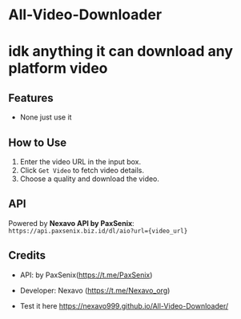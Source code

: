 # All-Video-Downloader
# idk anything it can download any platform video
## Features
- None just use it
## How to Use
1. Enter the video URL in the input box.
2. Click `Get Video` to fetch video details.
3. Choose a quality and download the video.

## API
Powered by **Nexavo API by PaxSenix**:  
`https://api.paxsenix.biz.id/dl/aio?url={video_url}`

## Credits
- API: by PaxSenix(https://t.me/PaxSenix)
- Developer: Nexavo (https://t.me/Nexavo_org)

- Test it here https://nexavo999.github.io/All-Video-Downloader/
